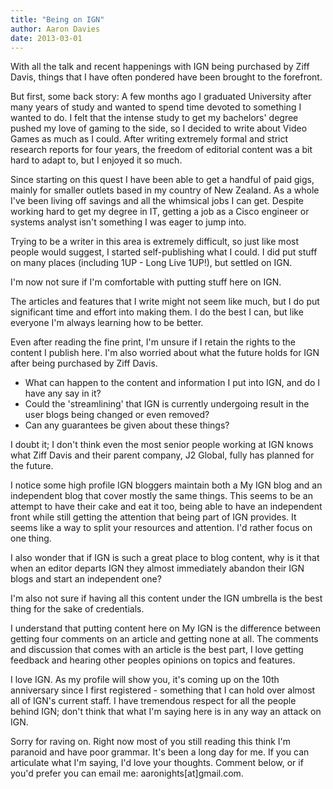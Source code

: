 ```yaml
---
title: "Being on IGN"
author: Aaron Davies
date: 2013-03-01
---
```


With all the talk and recent happenings with IGN being purchased by Ziff Davis, things that I have often pondered have been brought to the forefront.

But first, some back story: A few months ago I graduated University after many years of study and wanted to spend time devoted to something I wanted to do. I felt that the intense study to get my bachelors' degree pushed my love of gaming to the side, so I decided to write about Video Games as much as I could. After writing extremely formal and strict research reports for four years, the freedom of editorial content was a bit hard to adapt to, but I enjoyed it so much.

Since starting on this quest I have been able to get a handful of paid gigs, mainly for smaller outlets based in my country of New Zealand. As a whole I've been living off savings and all the whimsical jobs I can get. Despite working hard to get my degree in IT, getting a job as a Cisco engineer or systems analyst isn't something I was eager to jump into.

Trying to be a writer in this area is extremely difficult, so just like most people would suggest, I started self-publishing what I could. I did put stuff on many places (including 1UP - Long Live 1UP!), but settled on IGN.

I'm now not sure if I'm comfortable with putting stuff here on IGN.

The articles and features that I write might not seem like much, but I do put significant time and effort into making them. I do the best I can, but like everyone I'm always learning how to be better.

Even after reading the fine print, I'm unsure if I retain the rights to the content I publish here. I'm also worried about what the future holds for IGN after being purchased by Ziff Davis.

* What can happen to the content and information I put into IGN, and do I have any say in it?
* Could the 'streamlining' that IGN is currently undergoing result in the user blogs being changed or even removed?
* Can any guarantees be given about these things?

I doubt it; I don't think even the most senior people working at IGN knows what Ziff Davis and their parent company, J2 Global, fully has planned for the future.

I notice some high profile IGN bloggers maintain both a My IGN blog and an independent blog that cover mostly the same things. This seems to be an attempt to have their cake and eat it too, being able to have an independent front while still getting the attention that being part of IGN provides. It seems like a way to split your resources and attention. I'd rather focus on one thing.

I also wonder that if IGN is such a great place to blog content, why is it that when an editor departs IGN they almost immediately abandon their IGN blogs and start an independent one?

I'm also not sure if having all this content under the IGN umbrella is the best thing for the sake of credentials.

I understand that putting content here on My IGN is the difference between getting four comments on an article and getting none at all. The comments and discussion that comes with an article is the best part, I love getting feedback and hearing other peoples opinions on topics and features.

I love IGN. As my profile will show you, it's coming up on the 10th anniversary since I first registered - something that I can hold over almost all of IGN's current staff. I have tremendous respect for all the people behind IGN; don't think that what I'm saying here is in any way an attack on IGN.

Sorry for raving on. Right now most of you still reading this think I'm paranoid and have poor grammar. It's been a long day for me. If you can articulate what I'm saying, I'd love your thoughts. Comment below, or if you'd prefer you can email me: aaronights\[at\]gmail.com.
